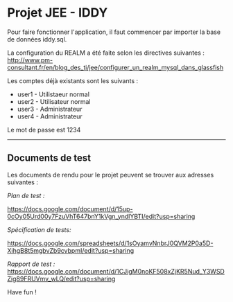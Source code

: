 # Projet JEE - IDDY

Pour faire fonctionner l'application, il faut commencer par importer la base de données iddy.sql.

La configuration du REALM a été faite selon les directives suivantes :
http://www.pm-consultant.fr/en/blog_des_ti/jee/configurer_un_realm_mysql_dans_glassfish

Les comptes déjà existants sont les suivants :

* user1 - Utilistaeur normal
* user2 - Utilisateur normal
* user3 - Administrateur
* user4 - Administrateur

Le mot de passe est 1234

---------

## Documents de test

Les documents de rendu pour le projet peuvent se trouver aux adresses suivantes :

*Plan de test :*

https://docs.google.com/document/d/15up-0cOy05Urd00y7FzuVhT647bnY1kVgn_yndlYBTI/edit?usp=sharing



*Spécification de tests:*

https://docs.google.com/spreadsheets/d/1sOyamvNnbrJ0QVM2P0a5D-XihgB8t5mgbvZb9cvbpmI/edit?usp=sharing



*Rapport de test :*
https://docs.google.com/document/d/1CJigM0noKF508xZjKR5Nud_Y3WSDZig89FRUVmv_wLQ/edit?usp=sharing

Have fun !

